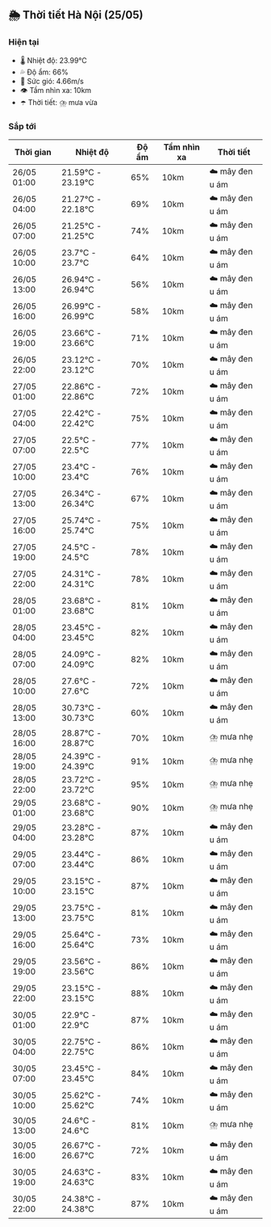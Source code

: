 ## 🌦️ Thời tiết Hà Nội (25/05)

### Hiện tại

- 🌡️ Nhiệt độ: 23.99℃
- 💦 Độ ẩm: 66%
- 💨 Sức gió: 4.66m/s
- 👁️ Tầm nhìn xa: 10km
- ☂️ Thời tiết: ⛈️ mưa vừa

### Sắp tới

| Thời gian | Nhiệt độ | Độ ẩm | Tầm nhìn xa | Thời tiết |
| --- | --- | --- | --- | --- |
| 26/05 01:00 | 21.59℃ - 23.19℃ | 65% | 10km | ☁️ mây đen u ám |
| 26/05 04:00 | 21.27℃ - 22.18℃ | 69% | 10km | ☁️ mây đen u ám |
| 26/05 07:00 | 21.25℃ - 21.25℃ | 74% | 10km | ☁️ mây đen u ám |
| 26/05 10:00 | 23.7℃ - 23.7℃ | 64% | 10km | ☁️ mây đen u ám |
| 26/05 13:00 | 26.94℃ - 26.94℃ | 56% | 10km | ☁️ mây đen u ám |
| 26/05 16:00 | 26.99℃ - 26.99℃ | 58% | 10km | ☁️ mây đen u ám |
| 26/05 19:00 | 23.66℃ - 23.66℃ | 71% | 10km | ☁️ mây đen u ám |
| 26/05 22:00 | 23.12℃ - 23.12℃ | 70% | 10km | ☁️ mây đen u ám |
| 27/05 01:00 | 22.86℃ - 22.86℃ | 72% | 10km | ☁️ mây đen u ám |
| 27/05 04:00 | 22.42℃ - 22.42℃ | 75% | 10km | ☁️ mây đen u ám |
| 27/05 07:00 | 22.5℃ - 22.5℃ | 77% | 10km | ☁️ mây đen u ám |
| 27/05 10:00 | 23.4℃ - 23.4℃ | 76% | 10km | ☁️ mây đen u ám |
| 27/05 13:00 | 26.34℃ - 26.34℃ | 67% | 10km | ☁️ mây đen u ám |
| 27/05 16:00 | 25.74℃ - 25.74℃ | 75% | 10km | ☁️ mây đen u ám |
| 27/05 19:00 | 24.5℃ - 24.5℃ | 78% | 10km | ☁️ mây đen u ám |
| 27/05 22:00 | 24.31℃ - 24.31℃ | 78% | 10km | ☁️ mây đen u ám |
| 28/05 01:00 | 23.68℃ - 23.68℃ | 81% | 10km | ☁️ mây đen u ám |
| 28/05 04:00 | 23.45℃ - 23.45℃ | 82% | 10km | ☁️ mây đen u ám |
| 28/05 07:00 | 24.09℃ - 24.09℃ | 82% | 10km | ☁️ mây đen u ám |
| 28/05 10:00 | 27.6℃ - 27.6℃ | 72% | 10km | ☁️ mây đen u ám |
| 28/05 13:00 | 30.73℃ - 30.73℃ | 60% | 10km | ☁️ mây đen u ám |
| 28/05 16:00 | 28.87℃ - 28.87℃ | 70% | 10km | ⛈️ mưa nhẹ |
| 28/05 19:00 | 24.39℃ - 24.39℃ | 91% | 10km | ⛈️ mưa nhẹ |
| 28/05 22:00 | 23.72℃ - 23.72℃ | 95% | 10km | ⛈️ mưa nhẹ |
| 29/05 01:00 | 23.68℃ - 23.68℃ | 90% | 10km | ⛈️ mưa nhẹ |
| 29/05 04:00 | 23.28℃ - 23.28℃ | 87% | 10km | ☁️ mây đen u ám |
| 29/05 07:00 | 23.44℃ - 23.44℃ | 86% | 10km | ☁️ mây đen u ám |
| 29/05 10:00 | 23.15℃ - 23.15℃ | 87% | 10km | ☁️ mây đen u ám |
| 29/05 13:00 | 23.75℃ - 23.75℃ | 81% | 10km | ☁️ mây đen u ám |
| 29/05 16:00 | 25.64℃ - 25.64℃ | 73% | 10km | ☁️ mây đen u ám |
| 29/05 19:00 | 23.56℃ - 23.56℃ | 86% | 10km | ☁️ mây đen u ám |
| 29/05 22:00 | 23.15℃ - 23.15℃ | 88% | 10km | ☁️ mây đen u ám |
| 30/05 01:00 | 22.9℃ - 22.9℃ | 87% | 10km | ☁️ mây đen u ám |
| 30/05 04:00 | 22.75℃ - 22.75℃ | 86% | 10km | ☁️ mây đen u ám |
| 30/05 07:00 | 23.45℃ - 23.45℃ | 84% | 10km | ☁️ mây đen u ám |
| 30/05 10:00 | 25.62℃ - 25.62℃ | 74% | 10km | ☁️ mây đen u ám |
| 30/05 13:00 | 24.6℃ - 24.6℃ | 81% | 10km | ⛈️ mưa nhẹ |
| 30/05 16:00 | 26.67℃ - 26.67℃ | 72% | 10km | ☁️ mây đen u ám |
| 30/05 19:00 | 24.63℃ - 24.63℃ | 83% | 10km | ☁️ mây đen u ám |
| 30/05 22:00 | 24.38℃ - 24.38℃ | 87% | 10km | ☁️ mây đen u ám |
